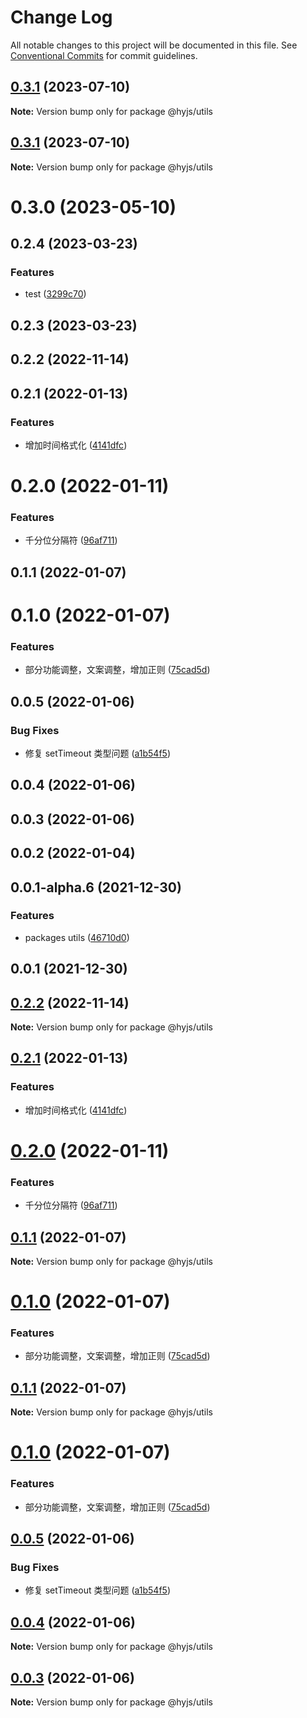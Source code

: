 # Change Log

All notable changes to this project will be documented in this file.
See [Conventional Commits](https://conventionalcommits.org) for commit guidelines.

## [0.3.1](https://github.com/heiyehk/hyjs/compare/@hyjs/utils@0.3.1...@hyjs/utils@0.3.1) (2023-07-10)

**Note:** Version bump only for package @hyjs/utils

## [0.3.1](https://github.com/heiyehk/hyjs/compare/@hyjs/utils@0.3.0...@hyjs/utils@0.3.1) (2023-07-10)

**Note:** Version bump only for package @hyjs/utils

# 0.3.0 (2023-05-10)

## 0.2.4 (2023-03-23)

### Features

- test ([3299c70](https://github.com/heiyehk/hyjs/commit/3299c700efd15e071fc2cb205a406afbbc717044))

## 0.2.3 (2023-03-23)

## 0.2.2 (2022-11-14)

## 0.2.1 (2022-01-13)

### Features

- 增加时间格式化 ([4141dfc](https://github.com/heiyehk/hyjs/commit/4141dfc18a474ac1377527312111f89d29d14115))

# 0.2.0 (2022-01-11)

### Features

- 千分位分隔符 ([96af711](https://github.com/heiyehk/hyjs/commit/96af7114344428b53013a023c4c8309b4ab805a9))

## 0.1.1 (2022-01-07)

# 0.1.0 (2022-01-07)

### Features

- 部分功能调整，文案调整，增加正则 ([75cad5d](https://github.com/heiyehk/hyjs/commit/75cad5d9f8964068139a7db6ca8f7c1b61b5163d))

## 0.0.5 (2022-01-06)

### Bug Fixes

- 修复 setTimeout 类型问题 ([a1b54f5](https://github.com/heiyehk/hyjs/commit/a1b54f570ac5b1bf370f4feeaf57a142aee8685e))

## 0.0.4 (2022-01-06)

## 0.0.3 (2022-01-06)

## 0.0.2 (2022-01-04)

## 0.0.1-alpha.6 (2021-12-30)

### Features

- packages utils ([46710d0](https://github.com/heiyehk/hyjs/commit/46710d0ca76c55b4432233a0e676fdab4eb56d66))

## 0.0.1 (2021-12-30)

## [0.2.2](https://github.com/heiyehk/hyjs/compare/v0.2.1...v0.2.2) (2022-11-14)

**Note:** Version bump only for package @hyjs/utils

## [0.2.1](https://github.com/heiyehk/hyjs/compare/v0.2.0...v0.2.1) (2022-01-13)

### Features

- 增加时间格式化 ([4141dfc](https://github.com/heiyehk/hyjs/commit/4141dfc18a474ac1377527312111f89d29d14115))

# [0.2.0](https://github.com/heiyehk/hyjs/compare/v0.1.1...v0.2.0) (2022-01-11)

### Features

- 千分位分隔符 ([96af711](https://github.com/heiyehk/hyjs/commit/96af7114344428b53013a023c4c8309b4ab805a9))

## [0.1.1](https://github.com/heiyehk/hyjs/compare/v0.1.0...v0.1.1) (2022-01-07)

**Note:** Version bump only for package @hyjs/utils

# [0.1.0](https://github.com/heiyehk/hyjs/compare/v0.0.5...v0.1.0) (2022-01-07)

### Features

- 部分功能调整，文案调整，增加正则 ([75cad5d](https://github.com/heiyehk/hyjs/commit/75cad5d9f8964068139a7db6ca8f7c1b61b5163d))

## [0.1.1](https://github.com/heiyehk/hyjs/compare/v0.1.0...v0.1.1) (2022-01-07)

**Note:** Version bump only for package @hyjs/utils

# [0.1.0](https://github.com/heiyehk/hyjs/compare/v0.0.5...v0.1.0) (2022-01-07)

### Features

- 部分功能调整，文案调整，增加正则 ([75cad5d](https://github.com/heiyehk/hyjs/commit/75cad5d9f8964068139a7db6ca8f7c1b61b5163d))

## [0.0.5](https://github.com/heiyehk/hyjs/compare/v0.0.4...v0.0.5) (2022-01-06)

### Bug Fixes

- 修复 setTimeout 类型问题 ([a1b54f5](https://github.com/heiyehk/hyjs/commit/a1b54f570ac5b1bf370f4feeaf57a142aee8685e))

## [0.0.4](https://github.com/heiyehk/hyjs/compare/v0.0.3...v0.0.4) (2022-01-06)

**Note:** Version bump only for package @hyjs/utils

## [0.0.3](https://github.com/heiyehk/hyjs/compare/v0.0.2...v0.0.3) (2022-01-06)

**Note:** Version bump only for package @hyjs/utils
